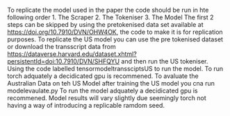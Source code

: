 To replicate the model used in the paper the code should be run in hte following order
    1. The Scraper
    2. The Tokeniser
    3. The Model
The first 2 steps can be skipped by using the pretokenised data set available at https://doi.org/10.7910/DVN/OHW4OK, the code to make it is for replication purposes.
To replicate the US model you can use the pre tokenised dataset or download the transscript data from https://dataverse.harvard.edu/dataset.xhtml?persistentId=doi:10.7910/DVN/SHFQYU and then run the US tokeniser. Using the code labelled tensormodeltranssciptsUS to run the model.
To run torch adquately a decidicated gpu is recommened.
To avaluate the Australian Data on teh US Model after training the US model you cna run modelevaulate.py
To run the model adquately a decidicated gpu is recommened.
Model results will vary slightly due seemingly torch not having a way of introducing a replicable ramdom seed.